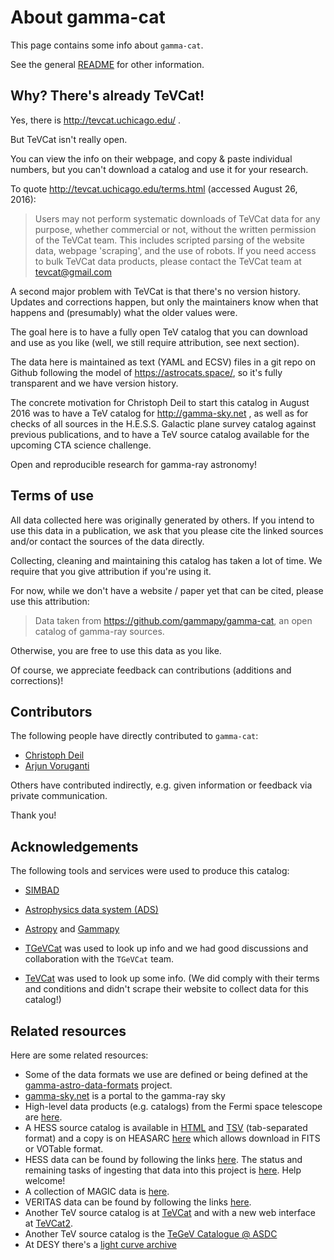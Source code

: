 # About gamma-cat

This page contains some info about `gamma-cat`. 

See the general [README](https://github.com/gammapy/gamma-cat/blob/master/README.md)
for other information.

## Why? There's already TeVCat!

Yes, there is http://tevcat.uchicago.edu/ .

But TeVCat isn't really open.

You can view the info on their webpage, and copy & paste individual
numbers, but you can't download a catalog and use it for your research.

To quote http://tevcat.uchicago.edu/terms.html (accessed August 26, 2016):

> Users may not perform systematic downloads of TeVCat data for any purpose, 
whether commercial or not, without the written permission of the
TeVCat team.  This includes scripted parsing of the website data,
webpage 'scraping', and the use of robots. If you need access to bulk 
TeVCat data products, please contact the TeVCat team at tevcat@gmail.com

A second major problem with TeVCat is that there's no version history.
Updates and corrections happen, but only the maintainers know when
that happens and (presumably) what the older values were.

The goal here is to have a fully open TeV catalog that you can download
and use as you like (well, we still require attribution, see next section).

The data here is maintained as text (YAML and ECSV) files in a git repo on Github
following the model of https://astrocats.space/, so it's fully transparent
and we have version history.

The concrete motivation for Christoph Deil to start this catalog in
August 2016 was to have a TeV catalog for http://gamma-sky.net ,
as well as for checks of all sources in the H.E.S.S. Galactic plane
survey catalog against previous publications, and to have a TeV
source catalog available for the upcoming CTA science challenge.

Open and reproducible research for gamma-ray astronomy!

## Terms of use

All data collected here was originally generated by others.
If you intend to use this data in a publication,
we ask that you please cite the linked sources and/or
contact the sources of the data directly.

Collecting, cleaning and maintaining this catalog has taken a lot
of time. We require that you give attribution if you're using it.

For now, while we don't have a website / paper yet that can be
cited, please use this attribution:

> Data taken from https://github.com/gammapy/gamma-cat,
> an open catalog of gamma-ray sources.

Otherwise, you are free to use this data as you like.

Of course, we appreciate feedback can contributions
(additions and corrections)!

## Contributors

The following people have directly contributed to `gamma-cat`:

* [Christoph Deil](https://github.com/cdeil)
* [Arjun Voruganti](https://github.com/vorugantia)

Others have contributed indirectly, e.g. given information
or feedback via private communication.

Thank you!

## Acknowledgements

The following tools and services were used to produce this catalog:

* [SIMBAD](http://simbad.u-strasbg.fr/simbad/)
* [Astrophysics data system (ADS)](https://ui.adsabs.harvard.edu/)
* [Astropy](http://www.astropy.org/) and [Gammapy](http://gammapy.org/)

* [TGeVCat](http://www.asdc.asi.it/tgevcat/) was used to look up info
  and we had good discussions and collaboration with the `TGeVCat` team.
* [TeVCat](http://tevcat.uchicago.edu/) was used to look up some info.
  (We did comply with their terms and conditions and didn't scrape their website to collect data for this catalog!)

## Related resources

Here are some related resources:

* Some of the data formats we use are defined or being defined at the
 [gamma-astro-data-formats](http://gamma-astro-data-formats.readthedocs.io/) project.
* [gamma-sky.net](http://gamma-sky.net/) is a portal to the gamma-ray sky
* High-level data products (e.g. catalogs) from the Fermi space telescope
  are [here](http://fermi.gsfc.nasa.gov/ssc/data/access/lat/).
* A HESS source catalog is available in [HTML](https://www.mpi-hd.mpg.de/hfm/HESS/pages/home/sources/)
  and [TSV](https://www.mpi-hd.mpg.de/hfm/HESS/pages/home/sources/HESS_catalog.tsv) (tab-separated format)
  and a copy is on HEASARC [here](https://heasarc.gsfc.nasa.gov/W3Browse/all/hesscat.html) which
  allows download in FITS or VOTable format.
* HESS data can be found by following the links [here]().
  The status and remaining tasks of ingesting that data into this project is [here](https://github.com/gammapy/gamma-cat/blob/master/todo/todo_hess_aux.md).
  Help welcome!
* A collection of MAGIC data is [here](http://vobs.magic.pic.es/fits/).
* VERITAS data can be found by following the links [here](http://veritas.sao.arizona.edu/veritas-science/veritas-results-mainmenu-72).
* Another TeV source catalog is at [TeVCat](http://tevcat.uchicago.edu/) and with a new web interface
  at [TeVCat2](http://tevcat2.uchicago.edu/).
* Another TeV source catalog is the [TeGeV Catalogue @ ASDC](http://www.asdc.asi.it/tgevcat/)
* At DESY there's a [light curve archive](https://astro.desy.de/gamma_astronomy/magic/projects/light_curve_archive/index_eng.html)
